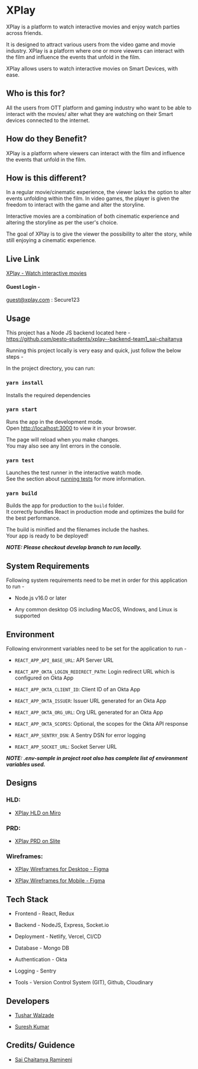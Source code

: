 # XPlay

XPlay is a platform to watch interactive movies and enjoy watch parties across friends.

It is designed to attract various users from the video game and movie industry. XPlay is a platform where one or more viewers can interact with the film and influence the events that unfold in the film.

XPlay allows users to watch interactive movies on Smart Devices, with ease.

## Who is this for?

All the users from OTT platform and gaming industry who want to be able to interact with the movies/ alter what they are watching on their Smart devices connected to the internet.

## How do they Benefit?

XPlay is a platform where viewers can interact with the film and influence the events that unfold in the film.

## How is this different?

In a regular movie/cinematic experience, the viewer lacks the option to alter events unfolding within the film. In video games, the player is given the freedom to interact with the game and alter the storyline.

Interactive movies are a combination of both cinematic experience and altering the storyline as per the user's choice.

The goal of XPlay is to give the viewer the possibility to alter the story, while still enjoying a cinematic experience.

## Live Link

[XPlay - Watch interactive movies](https://extraordinary-puppy-70b3a7.netlify.app/)

#### Guest Login -

guest@xplay.com : Secure123

## Usage

This project has a Node JS backend located here - https://github.com/pesto-students/xplay--backend-team1_sai-chaitanya

Running this project locally is very easy and quick, just follow the below steps -

In the project directory, you can run:

### `yarn install`

Installs the required dependencies

### `yarn start`

Runs the app in the development mode.\
Open [http://localhost:3000](http://localhost:3000) to view it in your browser.

The page will reload when you make changes.\
You may also see any lint errors in the console.

### `yarn test`

Launches the test runner in the interactive watch mode.\
See the section about [running tests](https://facebook.github.io/create-react-app/docs/running-tests) for more information.

### `yarn build`

Builds the app for production to the `build` folder.\
It correctly bundles React in production mode and optimizes the build for the best performance.

The build is minified and the filenames include the hashes.\
Your app is ready to be deployed!

***NOTE: Please checkout develop branch to run locally.***

## System Requirements

Following system requirements need to be met in order for this application to run -

-   Node.js v16.0 or later

-   Any common desktop OS including MacOS, Windows, and Linux is supported

## Environment

Following environment variables need to be set for the application to run -

-   `REACT_APP_API_BASE_URL`: API Server URL

-   `REACT_APP_OKTA_LOGIN_REDIRECT_PATH`: Login redirect URL which is configured on Okta App

-   `REACT_APP_OKTA_CLIENT_ID`: Client ID of an Okta App

-   `REACT_APP_OKTA_ISSUER`: Issuer URL generated for an Okta App

-   `REACT_APP_OKTA_ORG_URL`: Org URL generated for an Okta App

-   `REACT_APP_OKTA_SCOPES`: Optional, the scopes for the Okta API response

-   `REACT_APP_SENTRY_DSN`: A Sentry DSN for error logging

-   `REACT_APP_SOCKET_URL`: Socket Server URL

***NOTE: .env-sample in project root also has complete list of environment variables used.***

## Designs

### HLD:

-   [XPlay HLD on Miro](https://miro.com/app/board/uXjVPI_6KK8=/)

### PRD:

-   [XPlay PRD on Slite](https://tusharwalzade.slite.page/p/OfXnNzLq0T3ct2/XPlay-PRD)

### Wireframes:

-   [XPlay Wireframes for Desktop - Figma](https://www.figma.com/file/n1vnT5S3d5UBiqxmmzrP4B/XPlay?node-id=0%3A1)

-   [XPlay Wireframes for Mobile - Figma](https://www.figma.com/file/n1vnT5S3d5UBiqxmmzrP4B/XPlay?node-id=228%3A390)

## Tech Stack

-   Frontend - React, Redux

-   Backend - NodeJS, Express, Socket.io

-   Deployment - Netlify, Vercel, CI/CD

-   Database - Mongo DB

-   Authentication - Okta

-   Logging - Sentry

-   Tools - Version Control System (GIT), Github, Cloudinary

## Developers

-   [Tushar Walzade](https://github.com/tusharwalzade216)

-   [Suresh Kumar](https://github.com/sureshmaverick)

## Credits/ Guidence

-   [Sai Chaitanya Ramineni](https://github.com/sairamin)
